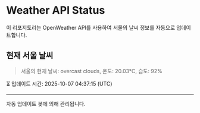 
# Weather API Status

이 리포지토리는 OpenWeather API를 사용하여 서울의 날씨 정보를 자동으로 업데이트합니다.

## 현재 서울 날씨
> 서울의 현재 날씨: overcast clouds, 온도: 20.03°C, 습도: 92%

⏳ 업데이트 시간: 2025-10-07 04:37:15 (UTC)

---
자동 업데이트 봇에 의해 관리됩니다.
